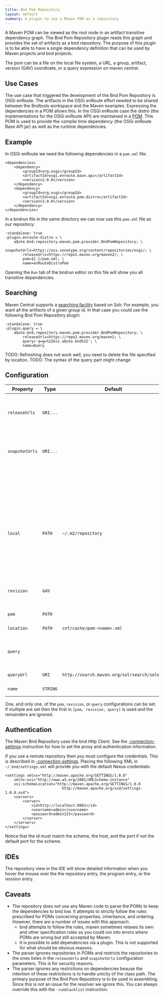 ```yaml
---
title: Bnd Pom Repository
layout: default
summary: A plugin to use a Maven POM as a repository 
---
```


A Maven POM can be viewed as the root node in an artifact transitive dependency graph. The Bnd Pom Repository plugin reads this graph and provides the set of artifacts as a bnd repository. The purpose of this plugin is to be able to have a single dependency definition that can be used by Maven projects and bnd projects. 

The pom can be a file on the local file system, a URL, a group, artifact, version (GAV) coordinate, or a query expression on maven central. 

## Use Cases

The use case that triggered the development of the Bnd Pom Repository is OSGi enRoute. The artifacts in the OSGi enRoute effort needed to be shared between the Bndtools workspace and the Maven examples. Expressing the dependencies in a POM allows this. In the OSGi enRoute case the distro (the implementations for the OSGi enRoute API) are maintained in a [POM](https://github.com/osgi/osgi.enroute/blob/next/osgi.enroute.pom.distro/pom.xml). This POM is used to provide the compile time dependency (the OSGi enRoute Base API jar) as well as the runtime dependencies.

## Example

In OSGi enRoute we need the following dependencies in a `pom.xml` file:

    <dependencies>
        <dependency>
            <groupId>org.osgi</groupId>
            <artifactId>osgi.enroute.base.api</artifactId>
            <version>2.0.0</version>
        </dependency>
        <dependency>
            <groupId>org.osgi</groupId>
            <artifactId>osgi.enroute.pom.distro</artifactId>
            <version>2.0.0</version>
        </dependency>
    </dependencies>

In a bndrun file in the same directory we can now use this `pom.xml` file as our repository:

    -standalone: true
    -plugin.enroute-distro = \
        aQute.bnd.repository.maven.pom.provider.BndPomRepository; \
            snapshotUrls=https://oss.sonatype.org/content/repositories/osgi/; \
            releaseUrls=https://repo1.maven.org/maven2/; \
            pom=${.}/pom.xml; \
            name=enRouteDistroPom

Opening the `Run` tab of the bndrun editor on this file will show you all transitive dependencies.

## Searching

Maven Central supports a [searching facility](http://blog.sonatype.com/2011/06/you-dont-need-a-browser-to-use-maven-central/) based on Solr. For example, you want all the artifacts of a given group id. In that case you could use the following Bnd Pom Repository plugin:

    -standalone: true
    -plugin.query = \
        aQute.bnd.repository.maven.pom.provider.BndPomRepository; \
            releaseUrls=https://repo1.maven.org/maven2; \
            query='q=g=%22biz.aQute.bnd%22'; \
            name=Query

TODO: Refreshing does not work well, you need to delete the file specified by location.
TODO: The syntax of the query part might change

## Configuration

| Property         | Type     | Default | Description |
|------------------|----------|---------|-------------|
| `releaseUrls`    | `URI...` |         |Comma separated list of URLs to the repositories of released artifacts.| 
| `snapshotUrls`   | `URI...` |         |Comma separated list of URLs to the repositories of snapshot artifacts.|
|                  |          |         |If this is not specified, it falls back to the release repository |
|                  |          |         |or just local if this is also not specified.|
| `local`          | `PATH`   | `~/.m2/repository` | Path to local repository. The default can be 
|                  |          |         |overridden with the `maven.repo.local` System property as in Maven| 
| `revision`       | `GAV`    |         |The Maven coordinates. The GAV will be searched in the normal way.|
| `pom`            | `PATH`   |         |A path to a POM file.|
| `location`       | `PATH`   | `cnf/cache/pom-<name>.xml` | Cached index of the parsed POMs|
| `query`          |          |         |A Solr query string. This is the part after ? and must be properly URL encoded|
| `queryUrl`       | `URI`    | `http://search.maven.org/solrsearch/select` |The URI to the search engine.|
| `name`           | `STRING` |         |Required name of the repo.|


One, and only one, of the `pom`, `revision`, or `query` configurations can be set. If multiple are set then the first in `[pom, revision, query]` is used and the remainders are ignored.


## Authentication

The Maven Bnd Repository uses the bnd Http Client. See the [-connection-settings] instruction for how to set the proxy and authentication information.

If you use a remote repository then you must configure the credentials. This is described in [-connection-settings]. Placing the following XML in  `~/.bnd/settings.xml` will provide you with the default Nexus credentials:

	<settings xmlns="http://maven.apache.org/SETTINGS/1.0.0"
		xmlns:xsi="http://www.w3.org/2001/XMLSchema-instance"
		xsi:schemaLocation="http://maven.apache.org/SETTINGS/1.0.0
	                          http://maven.apache.org/xsd/settings-1.0.0.xsd">
		<servers>
			<server>
				<id>http://localhost:8081</id>
				<username>admin</username>
				<password>admin123</password>
			</server>
		</servers>
	</settings>

Notice that the id must match the scheme, the host, and the port if not the default port for the scheme.

## IDEs

The repository view in the IDE will show detailed information when you hover the mouse over the the repository entry, the program entry, or the revision entry. 

## Caveats

* The repository does not use any Maven code to parse the POMs to keep the dependencies to bnd low. It attempts to strictly follow the rules prescribed for POMs concerning properties, inheritance, and ordering. However, there are a number of issues with this approach. 
    * bnd attempts to follow the rules, maven sometimes relaxes its own and other specification rules so you could run into errors where POMs are wrong but still accepted by Maven.
    * It is possible to add dependencies via a plugin. This is not supported for what should be obvious reasons.
* The parser ignores repositories in POMs and restricts the repositories to the ones listes in the `releaseUrls` and `snapshotUrls` configuration parameters. This is for security reasons.
* The parser ignores any restrictions on dependencies beause the intention of these restrictions is to handle unicity of the class path. The primary purpose of the Bnd Pom Repository is to be used in assembling. Since this is not an issue for the resolver we ignore this. You can always override this with the `-runblacklist` instruction.

[-connection-settings]: /instructions/connection-settings
